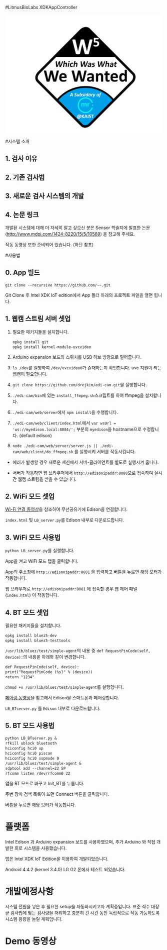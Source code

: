#LitmusBioLabs XDKAppController

![](https://raw.githubusercontent.com/wjuni/W5-Intel-IoT/master/images/w5_logo.png)

#시스템 소개

## 1. 검사 이유

## 2. 기존 검사법

## 3. 새로운 검사 시스템의 개발

## 4. 논문 링크
개발된 시스템에 대해 더 자세히 알고 싶으신 분은 Sensor 학술지에 발표한 논문(http://www.mdpi.com/1424-8220/15/5/10569) 을 참고해 주세요.

작동 동영상 또한 준비되어 있습니다. (하단 참조)


#사용법
## 0. App 빌드
```
git clone --recursive https://github.com/~~.git
```
Git Clone 후 Intel XDK IoT edition에서 App 폴더 아래의 프로젝트 파일을 열면 됩니다.

## 1. 웹캠 스트림 서버 셋업

1. 필요한 패키지들을 설치합니다.
	```
	opkg install git
	opkg install kernel-module-uvcvideo
	```

2. Arduino expansion 보드의 스위치를 USB 허브 방향으로 밀어줍니다.

3. `ls /dev`를 실행하여 `/dev/uvcvideo0`가 존재하는지 확인합니다. uvc 지원이 되는 웹캠이 필요합니다.

4. `git clone https://github.com/drejkim/edi-cam.git`을 실행합니다.

5. `./edi-cam/bin`에 있는 `install_ffmpeg.sh`스크립트를 하여 ffmpeg을 설치합니다.

6. `./edi-cam/web/server`에서 `npm install`을 수행합니다.

7. `./edi-cam/web/client/index.html`에서 `var wsUrl = 'ws://myedison.local:8084/';` 부분의 `myedison`을 hostname으로 수정합니다. (default edison)

8. `node ./edi-cam/web/server/server.js || ./edi-cam/web/client/do_ffmpeg.sh` 를 실행시켜 서버를 작동시킵니다.

* 에러가 발생할 경우 새로운 세션에서 서버-클라이언트를 별도로 실행시켜 줍니다.

* 서버가 작동하면 웹 브라우저에서 `http://edisonipaddr:8080`으로 접속하여 실시간 웹캠 스트림을 받을 수 있습니다.


## 2. WiFi 모드 셋업

[Wi-Fi 연결 동영상](https://www.youtube.com/watch?v=6PUfcXDWjFY)을 참조하여 무선공유기에 Edison을 연결합니다.

`index.html` 및 `LB_server.py`를 Edison 내부로 다운로드합니다. 

## 3. WiFi 모드 사용법

`python LB_server.py`를 실행합니다.

App을 켜고 WiFi 모드 탭을 클릭합니다.

App의 주소창에 `http://edisonipaddr:8081` 을 입력하고 버튼을 누르면 해당 모터가 작동합니다.

웹 브라우저로 `http://edisonipaddr:8081` 에 접속할 경우 웹 제어 패널 (`index.html`) 이 작동합니다.

## 4. BT 모드 셋업

필요한 패키지들을 설치합니다.  
```
opkg install bluez5-dev
opkg install bluez5-testtools
``` 

`/usr/lib/bluez/test/simple-agent`의 내용 중 `def RequestPinCode(self, device):`의 내용을 아래와 같이 변경합니다.

```
def RequestPinCode(self, device):
print("RequestPinCode (%s)" % (device))
return "1234"
```

`chmod +x /usr/lib/bluez/test/simple-agent`를 실행합니다.

[페어링 동영상](https://www.youtube.com/watch?v=yuTXnxI4UWc)을 참고해서 Edison을 스마트폰과 페어링합니다.

`LB_BTserver.py` 를 `Edison` 내부로 다운로드합니다. 

## 5. BT 모드 사용법

```
python LB_BTserver.py &
rfkill ublock bluetooth
hciconfig hci0 up
hciconfig hci0 piscan
hciconfig hci0 sspmode 0
/usr/lib/bluez/test/simple-agent &
sdptool add --channel=22 SP
rfcomm listen /dev/rfcomm0 22
```

앱을 BT 모드로 바꾸고 Init_BT를 누릅니다. 

주변 장치 검색 목록이 뜨면 Connect 버튼을 클릭합니다.

버튼을 누르면 해당 모터가 작동합니다.

# 플랫폼

Intel Edison 과 Arduino expansion 보드를 사용하였으며, 추가 Arduino 와 직접 개발한 회로 시스템을 사용했습니다.

앱은 Intel XDK IoT Edition을 이용하여 개발되었습니다.

Android 4.4.2 (kernel 3.4.0) LG G2 폰에서 테스트 되었습니다.

# 개발예정사항

시스템 전원을 넣은 후 필요한 setup을 자동화시키고자 계획중입니다. 표준 식수 대장균 검사법에 맞는 검사량을 처리하고 충분히 긴 시간 동안 독립적으로 작동 가능하도록 시스템 용량을 늘릴 계획입니다.

# Demo 동영상

